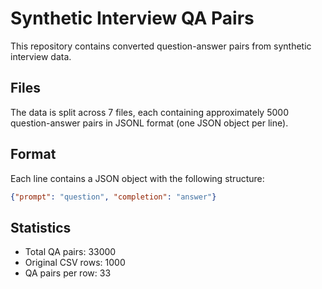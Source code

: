 # Synthetic Interview QA Pairs

This repository contains converted question-answer pairs from synthetic interview data.

## Files

The data is split across 7 files, each containing approximately 5000 question-answer pairs in JSONL format (one JSON object per line).

## Format

Each line contains a JSON object with the following structure:

```json
{"prompt": "question", "completion": "answer"}
```

## Statistics

- Total QA pairs: 33000
- Original CSV rows: 1000
- QA pairs per row: 33
